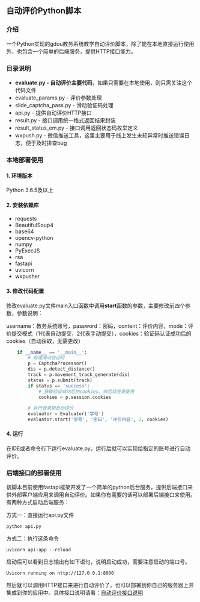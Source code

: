 ## 自动评价Python脚本
### 介绍
一个Python实现的gdou教务系统教学自动评价脚本，除了能在本地直接运行使用外，也包含一个简单的后端服务，提供HTTP接口能力。
### 目录说明
+ **evaluate.py - 自动评价主要代码**，如果只需要在本地使用，则只需关注这个代码文件
+ evaluate_params.py - 评价参数处理
+ slide_captcha_pass.py - 滑动验证码处理
+ api.py - 提供自动评价HTTP接口
+ result.py - 接口调用统一格式返回结果封装
+ result_status_em.py - 接口调用返回状态码枚举定义
+ wxpush.py - 微信推送工具，这里主要用于线上发生未知异常时推送错误日志，便于及时排查bug


### 本地部署使用
#### 1. 环境版本
Python 3.6.5及以上

#### 2. 安装依赖库
+ requests
+ BeautifulSoup4
+ base64
+ opencv-python
+ numpy
+ PyExecJS
+ rsa
+ fastapi
+ uvicorn
+ wxpusher

#### 3. 修改代码配置

修改evaluate.py文件main入口函数中调用**start**函数的参数，主要修改前四个参数，参数说明：

username：教务系统账号，password：密码，content：评价内容，mode：评价提交模式（1代表自动提交，2代表手动提交），cookies：验证码认证成功后的cookies（自动获取，无需更改）
```python
    if __name__ == '__main__':
        # 处理滑动验证码
        p = CaptchaProcessor()
        dis = p.detect_distance()
        track = p.movement_track_generate(dis)
        status = p.submit(track)
        if status == 'success':
            # 获取验证成功后的cookies，供后续登录使用
            cookies = p.session.cookies
    
        # 执行登录和自动评价
        evaluator = Evaluator('学号')
        evaluator.start('学号', '密码', '评价内容', 2, cookies)
```

#### 4. 运行
在IDE或者命令行下运行evaluate.py，运行后就可以实现给指定的账号进行自动评价。

### 后端接口的部署使用
该脚本目前使用fastapi框架开发了一个简单的python后台服务，提供后端接口来供外部客户端应用来调用自动评价。如果你有需要的话可以部署后端接口来使用。
有两种方式启动后端服务：

方式一：直接运行api.py文件
```shell
python api.py
```
方式二：执行这条命令
```shell
uvicorn api:app --reload
```
启动后可以看到日志输出有如下语句，说明启动成功，需要注意启动的端口号。
```shell
Uvicorn running on http://127.0.0.1:8000
```
然后就可以调用HTTP接口来进行自动评价了，也可以部署到你自己的服务器上并集成到你的应用中。具体接口说明请看：<a href="http://www.starix.top/temp/file/evaluate.pdf" target="_blank">自动评价接口说明</a>